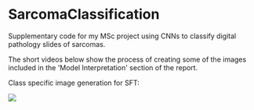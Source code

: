 # SarcomaClassification
Supplementary code for my MSc project using CNNs to classify digital pathology slides of sarcomas.

The short videos below show the process of creating some of the images included in the 'Model Interpretation' section of the report.

Class specific image generation for SFT:

![](gifs/SFT_CSIG_inception.gif)



